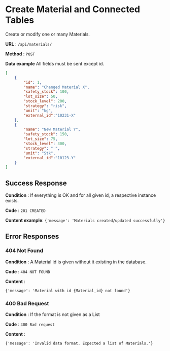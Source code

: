 # Create Material and Connected Tables

Create or modify one or many Materials.

**URL** : `/api/materials/`

**Method** : `POST`

**Data example** All fields must be sent except id.

```json
[
    {
        "id": 1,
        "name": "Changed Material X",
        "safety_stock": 100,
        "lot_size": 50,
        "stock_level": 200,
        "strategy": "risk",
        "unit": "kg",
        "external_id":"10231-X"
    },
    {
        "name": "New Material Y",
        "safety_stock": 150,
        "lot_size": 75,
        "stock_level": 300,
        "strategy": " ",
        "unit": "Stk",
        "external_id":"10123-Y"
    }
]
```

## Success Response

**Condition** : If everything is OK and for all given id, a respective instance exists.

**Code** : `201 CREATED`

**Content example**: `{'message': 'Materials created/updated successfully'}`

## Error Responses

### 404 Not Found

**Condition** : A Material id is given without it existing in the database.

**Code** : `404 NOT FOUND`

**Content** : 

`{'message': 'Material with id {Material_id} not found'}`

### 400 Bad Request

**Condition** : If the format is not given as a List

**Code** : `400 Bad request`

**Content** : 

`{'message': 'Invalid data format. Expected a list of Materials.'}`

